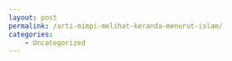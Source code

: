 ```yaml
---
layout: post
permalink: /arti-mimpi-melihat-keranda-menurut-islam/
categories:
    - Uncategorized
---
```


